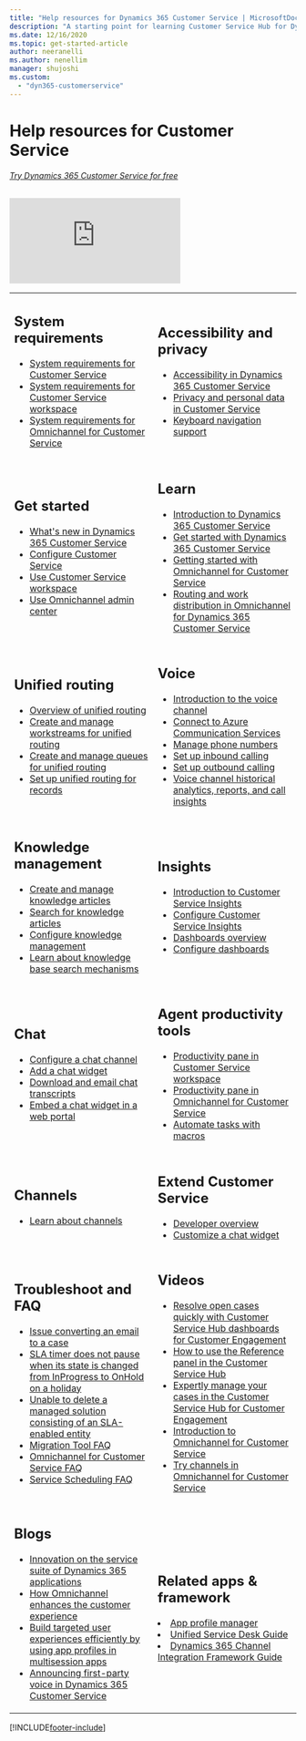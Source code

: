 ```yaml
---
title: "Help resources for Dynamics 365 Customer Service | MicrosoftDocs"
description: "A starting point for learning Customer Service Hub for Dynamics 365 Customer Service."
ms.date: 12/16/2020
ms.topic: get-started-article
author: neeranelli
ms.author: nenellim
manager: shujoshi
ms.custom: 
  - "dyn365-customerservice"
---
```


# Help resources for Customer Service

*<a href="https://dynamics.microsoft.com/customer-service/overview/" target="_blank">Try Dynamics 365 Customer Service for free</a>*
<br><br>

<div class="embeddedvideo"><iframe src="https://www.microsoft.com/en-us/videoplayer/embed/RE41po2?maskLevel=0" frameborder="0" allowfullscreen=""></iframe></div>

<table>
<tr>
<td><h2>System requirements</h2>
  <ul>
<li><a href="csh-system-requirements.md" data-raw-source="[System requirements for Customer Service](csh-system-requirements.md)">System requirements for Customer Service</a></li>
  <li><a href="customer-service-workspace-system-requirements.md" data-raw-source="[System requirements for Customer Service workspace](customer-service-workspace-system-requirements.md)">System requirements for Customer Service workspace</a></li>
  <li><a href="system-requirements-omnichannel.md" data-raw-source="[System requirements for Omnichannel for Customer Service](system-requirements-omnichannel.md)">System requirements for Omnichannel for Customer Service</a></li>    
 
  </ul>
  </td>
  
  
<td><h2>Accessibility and privacy</h2>
  <ul>
  <li><a href="/dynamics365/get-started/accessibility/customer-engagement/accessibility" data-raw-source="[Accessibility in Dynamics 365 Customer Service]https://docs.microsoft.com/dynamics365/get-started/accessibility/customer-engagement/accessibility">Accessibility in Dynamics 365 Customer Service</a></li>
<li><a href="/dynamics365/get-started/gdpr/" data-raw-source="[Privacy and personal data in Customer Service]https://docs.microsoft.com/dynamics365/get-started/gdpr/">Privacy and personal data in Customer Service</a></li>
<li><a href="keyboard-navigation-support-customer-service-hub.md" data-raw-source="[Keyboard navigation support]keyboard-navigation-support-customer-service-hub.md">Keyboard navigation support</a></li>
 </li> 
  </ul>
  </td>
</tr>    
    
  <td><h2>Get started</h2>
  <ul>
  
  <li><a href="whats-new-customer-service.md" data-raw-source="[What's new in Dynamics 365 Customer Service]whats-new-customer-service.md">What's new in Dynamics 365 Customer Service</a></li>
<li><a href="Configure-cs.md" data-raw-source="[Configure Customer Service]Configure-cs.md">Configure Customer Service</a></li>
<li><a href="csw-overview.md" data-raw-source="[Use Customer Service workspace]csw-overview.md">Use Customer Service workspace</a></li>

<li><a href="oc-admin-center.md" data-raw-source="[Use Omnichannel admin center]oc-admin-center.md">Use Omnichannel admin center</a></li>

      
 
  </ul>
  </td>
  
  
<td><h2>Learn</h2>
   <ul>

  <li><a href="/learn/modules/introduction-dynamics-365-customer-service" data-raw-source="[Introduction to Dynamics 365 Customer Service]https://docs.microsoft.com/learn/modules/introduction-dynamics-365-customer-service">Introduction to Dynamics 365 Customer Service</a></li>
  <li><a href="/learn/modules/get-started-with-dynamics-365-for-customer-service" data-raw-source="[Get started with Dynamics 365 Customer Service]https://docs.microsoft.com/learn/modules/get-started-with-dynamics-365-for-customer-service">Get started with Dynamics 365 Customer Service</a></li>
  <li><a href="/learn/modules/getting-started-omnichannel" data-raw-source="[Getting started with Omnichannel for Customer Service]https://docs.microsoft.com/learn/modules/getting-started-omnichannel">Getting started with Omnichannel for Customer Service</a></li>
 <li><a href="/learn/modules/work-distribution-omnichannel" data-raw-source="[Routing and work distribution in Omnichannel for Dynamics 365 Customer Service]https://docs.microsoft.com/learn/modules/work-distribution-omnichannel">Routing and work distribution in Omnichannel for Dynamics 365 Customer Service</a></li>
 
  </ul>
  </td>
</tr>    
  
  <td><h2>Unified routing</h2>
   <ul>
  <li><a href="overview-unified-routing.md" data-raw-source="[Overview of unified routing](overview-unified-routing.md)">Overview of unified routing</a></li>
   <li><a href="create-workstreams.md" data-raw-source="[Create and manage workstreams for unified routing](create-workstreams.md)">Create and manage workstreams for unified routing</a></li>
   <li><a href="queues-omnichannel.md" data-raw-source="[Create and manage queues for unified routing](queues-omnichannel.md)">Create and manage queues for unified routing</a></li>
   <li><a href="set-up-record-routing.md" data-raw-source="[Set up unified routing for records](set-up-record-routing.md)">Set up unified routing for records</a></li>
   
     
  </li> 
  </ul>
  </td>

 <td><h2>Voice</h2>
   <ul>
  <li><a href="voice-channel.md" data-raw-source="[Introduction to the voice channel](voice-channel.md)">Introduction to the voice channel</a></li>
   <li><a href="voice-channel-acs-resource.md" data-raw-source="[Connect to Azure Communication Services](voice-channel-acs-resource.md)">Connect to Azure Communication Services</a></li>
   <li><a href="voice-channel-manage-phone-numbers.md" data-raw-source="[Manage phone numbers](voice-channel-manage-phone-numbers.md)">Manage phone numbers</a></li>
   <li><a href="voice-channel-route-queues.md" data-raw-source="[Set up inbound calling](voice-channel-route-queues.md)">Set up inbound calling</a></li>
   <li><a href="voice-channel-outbound-calling.md" data-raw-source="[Set up outbound calling](voice-channel-outbound-calling.md)">Set up outbound calling</a></li>
   <li><a href="voice-channel-reports-analytics.md" data-raw-source="[Voice channel historical analytics, reports, and call insights](voice-channel-reports-analytics.md)">Voice channel historical analytics, reports, and call insights</a></li>
   </ul>
 </td>

<tr>

 <td><h2>Knowledge management</h2>
   <ul>
  <li><a href="customer-service-hub-user-guide-knowledge-article.md" data-raw-source="[Create and manage knowledge articles](customer-service-hub-user-guide-knowledge-article.md)">Create and manage knowledge articles</a></li>
   <li><a href="search-knowledge-articles-csh.md" data-raw-source="[Search for knowledge articles](search-knowledge-articles-csh.md)">Search for knowledge articles</a></li>
   <li><a href="set-up-knowledge-management-embedded-knowledge-search.md" data-raw-source="[Configure knowledge management](set-up-knowledge-management-embedded-knowledge-search.md)">Configure knowledge management</a></li>
   <li><a href="knowledge-base-search-methods.md" data-raw-source="[Learn about knowledge base search mechanisms](knowledge-base-search-methods.md)">Learn about knowledge base search mechanisms</a></li>
       </ul>
  </td>

  

 <td><h2>Insights</h2>
   <ul>
  <li><a href="introduction-customer-service-analytics.md" data-raw-source="[Introduction to Customer Service Insights](introduction-customer-service-analytics.md)">Introduction to Customer Service Insights</a></li>
   <li><a href="configure-customer-service-analytics-insights-csh.md" data-raw-source="[Configure Customer Service Insights](configure-customer-service-analytics-insights-csh.md)">Configure Customer Service Insights</a></li>
   <li><a href="customer-service-analytics-insights-csh.md" data-raw-source="[Dashboards overview](customer-service-analytics-insights-csh.md)">Dashboards overview</a></li>
   <li><a href="configure-interactive-dashboards-customer-service-hub.md" data-raw-source="[Configure dashboards](configure-interactive-dashboards-customer-service-hub.md)">Configure dashboards</a></li>
     
  </li> 
  </ul>
  </td>

<tr>

 <td><h2>Chat</h2>
   <ul>
  <li><a href="set-up-chat-widget.md" data-raw-source="[Configure a chat channel](set-up-chat-widget.md)">Configure a chat channel</a></li>
   <li><a href="add-chat-widget.md" data-raw-source="[Add a chat widget](add-chat-widget.md)">Add a chat widget</a></li>
   <li><a href="download-email-chat-transcripts.md" data-raw-source="[Download and email chat transcripts](download-email-chat-transcripts.md)">Download and email chat transcripts</a></li>
   <li><a href="embed-chat-widget-portal.md" data-raw-source="[Embed a chat widget in a web portal](embed-chat-widget-portal.md)">Embed a chat widget in a web portal</a></li>
     </ul>
  </td>  

 <td><h2>Agent productivity tools</h2>
   <ul>
  <li><a href="csw-productivity-pane.md" data-raw-source="[Productivity pane in Customer Service workspace](csw-productivity-pane.md)">Productivity pane in Customer Service workspace</a></li>
   <li><a href="productivity-pane.md" data-raw-source="[Productivity pane in Omnichannel for Customer Service](productivity-pane.md)">Productivity pane in Omnichannel for Customer Service</a></li>
   <li><a href="../app-profile-manager/macros.md" data-raw-source="[Automate tasks with macros](../app-profile-manager/macros.md)">Automate tasks with macros</a></li>
     
  </li> 
  </ul>
  </td>
 
 <tr>  

 <td><h2>Channels</h2>
   <ul>
  <li><a href="channels.md" data-raw-source="[Learn about channels](channels.md)">Learn about channels</a></li>
     </ul>
  </td>  


 <td><h2>Extend Customer Service</h2>
<ul>
<li><a href="developer/omnichannel-developer.md" data-raw-source="[Developer overview](developer/omnichannel-developer.md)">Developer overview</a></li>
  <li><a href="customize-chat-widget.md" data-raw-source="[Customize a chat widget](customize-chat-widget.md)">Customize a chat widget</a></li>
     
  </li> 
  </ul>
  </td>

<tr> 

 <td><h2>Troubleshoot and FAQ</h2>
   <ul>
  <li><a href="troubleshoot-case-email-issue.md" data-raw-source="[Issue converting an email to a case](troubleshoot-case-email-issue.md)">Issue converting an email to a case</a>
  <li><a href="troubleshoot-sla-issues.md" data-raw-source="[SLA timer does not pause when its state is changed from InProgress to OnHold on a holiday](troubleshoot-sla-issuea.md)">SLA timer does not pause when its state is changed from InProgress to OnHold on a holiday</a>
</li>
  <li><a href="troubleshoot-delete-managed-solution.md" data-raw-source="[Unable to delete a managed solution consisting an SLA enabled entity](troubleshoot-delete-managed-solution.md)">Unable to delete a managed solution consisting of an SLA-enabled entity</a></li>
<li><a href="migrate-tool-faqs.md" data-raw-source="[Migration Tool FAQ](migrate-tool-faqs.md)">Migration Tool FAQ</a></li>
<li><a href="/dynamics365/omnichannel/faqs" data-raw-source="[Omnichannel for Customer Service FAQ](./faqs.md)">Omnichannel for Customer Service FAQ</a></li>
<li><a href="service-scheduling-faq.md" data-raw-source="[Service Scheduling FAQ](service-scheduling-faq.md)">Service Scheduling FAQ</a></li>

     
 </td>



 <td><h2>Videos</h2>

<ul>
 <li><a href="https://www.youtube.com/watch?v=cDN-gv0Yylg" data-raw-source="[Resolve open cases quickly with Customer Service Hub dashboards for Customer Engagement](https://www.youtube.com/watch?v=cDN-gv0Yylg)">Resolve open cases quickly with Customer Service Hub dashboards for Customer Engagement</a></li>
 <li><a href="https://www.youtube.com/watch?v=ruAPEKY5vNc" data-raw-source="[How to use the Reference panel in the Customer Service Hub](https://www.youtube.com/watch?v=ruAPEKY5vNc)">How to use the Reference panel in the Customer Service Hub</a></li>
 <li><a href="https://www.youtube.com/watch?v=Y_eV4HeIm04" data-raw-source="[Expertly manage your cases in the Customer Service Hub for Customer Engagement](https://www.youtube.com/watch?v=Y_eV4HeIm04)">Expertly manage your cases in the Customer Service Hub for Customer Engagement</a></li>
 <li><a href="https://www.youtube.com/watch?v=Y_eV4HeIm04" data-raw-source="[Introduction to Omnichannel for Customer Service](https://go.microsoft.com/fwlink/p/?linkid=2097511)">Introduction to Omnichannel for Customer Service</a></li>
 <li><a href="https://go.microsoft.com/fwlink/p/?linkid=2114715" data-raw-source="[Try channels in Omnichannel for Customer Service](https://go.microsoft.com/fwlink/p/?linkid=2114715)">Try channels in Omnichannel for Customer Service</a></li> 
</ul>
</td>

<tr>

<td><h2>Blogs</h2>
<ul>
<li><a href="https://cloudblogs.microsoft.com/dynamics365/bdm/2020/10/06/innovation-on-the-service-suite-of-dynamics-365-applications/" data-raw-source="[Innovation on the service suite of Dynamics 365 applications](https://cloudblogs.microsoft.com/dynamics365/bdm/2020/10/06/innovation-on-the-service-suite-of-dynamics-365-applications/)">Innovation on the service suite of Dynamics 365 applications</a></li>
<li><a href="https://cloudblogs.microsoft.com/dynamics365/bdm/2020/11/24/how-omnichannel-enhances-the-customer-experience/" data-raw-source="[How Omnichannel enhances the customer experience](https://cloudblogs.microsoft.com/dynamics365/bdm/2020/11/24/how-omnichannel-enhances-the-customer-experience/)">How Omnichannel enhances the customer experience</a></li>
  <li><a href="https://cloudblogs.microsoft.com/dynamics365/it/2020/10/13/build-targeted-user-experiences-efficiently-by-using-app-profiles-in-multisession-apps/" data-raw-source="[Build targeted user experiences efficiently by using app profiles in multisession apps](https://cloudblogs.microsoft.com/dynamics365/bdm/2020/11/24/how-omnichannel-enhances-the-customer-experience/)">Build targeted user experiences efficiently by using app profiles in multisession apps</a></li>
   <li><a href="https://cloudblogs.microsoft.com/dynamics365/bdm/2020/09/23/new-voice-channel-streamlines-omnichannel-customer-experiences/" data-raw-source="[Announcing first-party voice in Dynamics 365 Customer Service](https://cloudblogs.microsoft.com/dynamics365/bdm/2020/09/23/new-voice-channel-streamlines-omnichannel-customer-experiences/)">Announcing first-party voice in Dynamics 365 Customer Service</a></li>
</ul>
</td>

<td>


<h2>Related apps & framework</h2>

<li><a href="/dynamics365/app-profile-manager/overview" data-raw-source="[App profile manager](../app-profile-manager/overview.md)">App profile manager</a></li>
<li><a href="/dynamics365/unified-service-desk/unified-service-desk" data-raw-source="[Unified Service Desk Guide](../unified-service-desk/unified-service-desk.md)">Unified Service Desk Guide</a></li>
<li><a href="/dynamics365/customer-service/channel-integration-framework/channel-integration-framework" data-raw-source="[Dynamics 365 Channel Integration Framework Guide](./channel-integration-framework/channel-integration-framework.md)">Dynamics 365 Channel Integration Framework Guide</a></li>


</td>

</tr>
</table>


[!INCLUDE[footer-include](../includes/footer-banner.md)]
